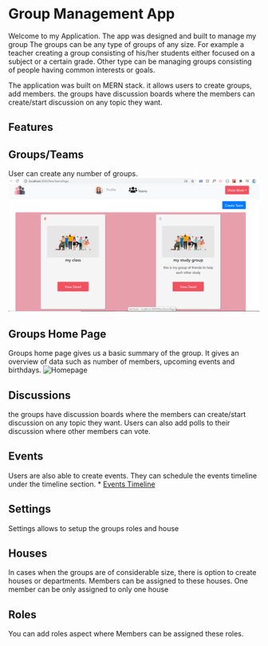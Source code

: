 # Group Management App
Welcome to my Application. The app was designed and built to manage my group
The groups can be any type of groups of any size. For example a teacher creating a group consisting of his/her students either focused on a subject or a certain grade. Other type can be managing groups consisting of people having common interests or goals. 

The application was built on MERN stack. it allows users to create groups, add members. the groups have discussion boards where the members can create/start discussion on any topic they want.

## Features

<!-- * [Dashboard](#Dashboard) -->
<!-- * [Groups/Teams](#Groups/Teams)
* [GroupHomePage](#GroupHomePage)
* [Discussions](#Discussions)
* [Events](#Events)
* [Settings](#Settings)
* [Houses / Departments](#Houses)
* [Roles](#Roles)
* [Themes](#Themes)
* [Grid To List](#GridToList) -->
<!-- ## Dashboard
Dashboard contains a summary of the group, such as the members, houses/department.  it also showcases the upcoming birthdays of the members in the current month.  -->

## Groups/Teams
User can create any number of groups. 
![Teams/group page](teamsPage.PNG)

## Groups Home Page
Groups home page gives us a basic summary of the group. It gives an overview of data such as number of members, upcoming events and birthdays.
![Homepage](D:\BOOTCAMP\project\myEmployeesManagement\GroupApp-HomePage.gif)


## Discussions
the groups have discussion boards where the members can create/start discussion on any topic they want. Users can also add polls to their discussion where other members can vote. 

## Events
Users are also able to create events. They can schedule the events timeline under the timeline section. 
    * [Events Timeline](#Events-Timeline)

## Settings
Settings allows to setup the groups roles and house

## Houses
In cases when the groups are of considerable size, there is option to create houses or departments.  Members can be assigned to these houses. One member can be only assigned to only one house

## Roles
You can add roles aspect where Members can be assigned these roles. 

